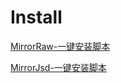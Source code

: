 # Install
[MirrorRaw-一键安装脚本](https://github.com/MliKiowa/BilibiliPromote/raw/main/BilibiliPromote.user.js)

[MirrorJsd-一键安装脚本](https://fastly.jsdelivr.net/gh/MliKiowa/BilibiliPromote/BilibiliPromote.user.js)
